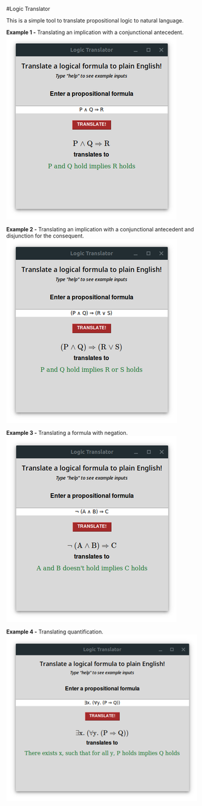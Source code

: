 #Logic Translator

This is a simple tool to translate propositional logic to natural language.

**Example 1 -**  Translating an implication with a conjunctional antecedent.
![Alt text](images/example_1.png?raw=true "Title")
<br>

**Example 2 -**  Translating an implication with a conjunctional antecedent and disjunction for the consequent.
![Alt text](images/example_2.png?raw=true "Title")
<br>

**Example 3 -**  Translating a formula with negation.
![Alt text](images/negation_example.png?raw=true "Title")
<br>

**Example 4 -**  Translating quantification.
![Alt text](images/quantification.png?raw=true "Title")



